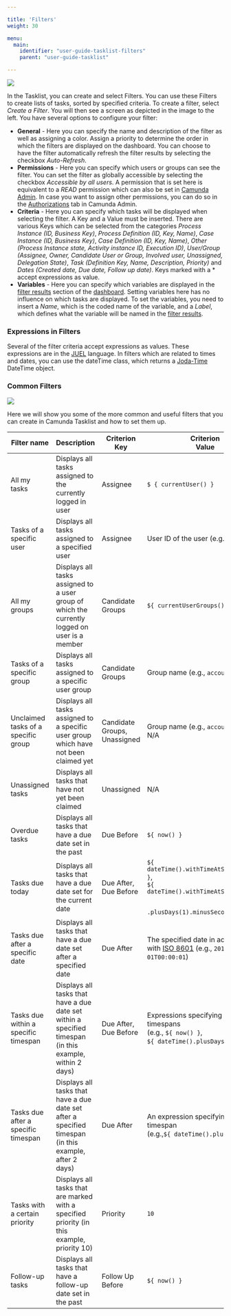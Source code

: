 ```yaml
---

title: 'Filters'
weight: 30

menu:
  main:
    identifier: "user-guide-tasklist-filters"
    parent: "user-guide-tasklist"

---
```



<div class="row">
  <div class="col-xs-6 col-sm-6 col-md-3">
    <img data-img-thumb src="ref:asset:/assets/img/implementation-tasklist/tasklist-create-filter.png" />
  </div>
  <div class="col-xs-6 col-sm-6 col-md-9">
    <p>
      In the Tasklist, you can create and select Filters. You can use these Filters to create lists of tasks, sorted by specified criteria. To create a filter, select <i>Create a Filter</i>. You will then see a screen as depicted in the image to the left. You have several options to configure your filter:
        <ul>
          <li><strong>General</strong> - Here you can specify the name and description of the filter as well as assigning a color. Assign a priority to determine the order in which the filters are displayed on the dashboard. You can choose to have the filter automatically refresh the filter results by selecting the checkbox <i> Auto-Refresh</i>.</li>
          <li><strong>Permissions</strong> - Here you can specify which users or groups can see the filter. You can set the filter as globally accessible by selecting the checkbox <i>Accessible by all users</i>. A permission that is set here is equivalent to a <i>READ</i> permission which can also be set in <a href="ref:#admin">Camunda Admin</a>. In case you want to assign other permissions, you can do so in the <a href="ref:#admin-authorization-management-authorizations">Authorizations</a> tab in Camunda Admin.</li>
          <li><strong>Criteria</strong> - Here you can specify which tasks will be displayed when selecting the filter. A Key and a Value must be inserted. There are various Keys which can be selected from the categories <i>Process Instance (ID, Business Key)</i>, <i>Process Definition (ID, Key, Name)</i>, <i>Case Instance (ID, Business Key)</i>, <i>Case Definition (ID, Key, Name)</i>, <i>Other (Process Instance state, Activity instance ID, Execution ID)</i>, <i>User/Group (Assignee, Owner, Candidate User or Group, Involved user, Unassigned, Delegation State)</i>, <i>Task (Definition Key, Name, Description, Priority)</i> and <i>Dates (Created date, Due date, Follow up date)</i>. Keys marked with a * accept expressions as value.</li>
          <li><strong>Variables</strong> - Here you can specify which variables are displayed in the <a href="ref:#tasklist-dashboard-filter-results">filter results</a> section of the <a href="ref:#tasklist-dashboard">dashboard</a>. Setting variables here has no influence on which tasks are displayed. To set the variables, you need to insert a <i>Name</i>, which is the coded name of the variable, and a <i>Label</i>, which defines what the variable will be named in the <a href="ref:#tasklist-dashboard-filter-results">filter results</a>.</li>
        </ul>
    </p>
  </div>
</div>

### Expressions in Filters

Several of the filter criteria accept expressions as values. These expressions are in the [JUEL](http://juel.sourceforge.net/) language. In filters which are related to times and dates, you can use the dateTime class, which returns a [Joda-Time](http://www.joda.org/joda-time/) DateTime object.


### Common Filters

<div class="row">
  <div class="col-xs-6 col-sm-6 col-md-3">
    <img data-img-thumb src="ref:asset:/assets/img/implementation-tasklist/tasklist-filter-detail.png" />
  </div>
  <div class="col-xs-6 col-sm-6 col-md-9">
    <p>
      Here we will show you some of the more common and useful filters that you can create in Camunda Tasklist and how to set them up.
    </p>
  </div>
</div>
<section class="row">
  <div class="col-md-12">
    <table class="table table-responsive">
      <thead>
        <tr>
        <th class="table-condensed-column">
         Filter name
        </th>
        <th>
          Description
        </th>
        <th>
          Criterion<br>
          Key
        </th>
        <th>
          Criterion<br>
          Value
        </th>
      </tr>
      </thead>
      <tbody>
        <tr>
          <td>
            All my tasks
          </td>
          <td>
            Displays all tasks assigned to the currently logged in user
          </td>
          <td>
            Assignee
          </td>
          <td>
            <code>$ { currentUser() }</code>
          </td>
        </tr>
        <tr>
          <td>
            Tasks of a specific user
          </td>
          <td>
            Displays all tasks assigned to a specified user
          </td>
          <td>
            Assignee
          </td>
          <td>
            User ID of the user (e.g., <code>demo</code>)
          </td>
        </tr>
        <tr>
          <td>
            All my groups
          </td>
          <td>
            Displays all tasks assigned to a user group of which the currently logged on user is a member
          </td>
          <td>
            Candidate Groups
          </td>
          <td>
           <code>${ currentUserGroups() }</code>
          </td>
        </tr>
        <tr>
          <td>
            Tasks of a specific group
          </td>
          <td>
            Displays all tasks assigned to a specific user group
          </td>
          <td>
            Candidate Groups
          </td>
          <td>
           Group name (e.g., <code>accounting</code>)
          </td>
        </tr>
        <tr>
          <td>
            Unclaimed tasks of a specific group
          </td>
          <td>
            Displays all tasks assigned to a specific user group which have not been claimed yet
          </td>
          <td>
            Candidate Groups,<br>
            Unassigned
          </td>
          <td>
           Group name (e.g., <code>accounting</code>),<br>
           N/A
          </td>
        </tr>
        <tr>
          <td>
            Unassigned tasks
          </td>
          <td>
            Displays all tasks that have not yet been claimed
          </td>
          <td>
            Unassigned
          </td>
          <td>
            N/A
          </td>
        </tr>
        <tr>
          <td>
            Overdue tasks
          </td>
          <td>
            Displays all tasks that have a due date set in the past
          </td>
          <td>
            Due Before
          </td>
          <td>
            <code>${ now() }</code>
          </td>
        </tr>
        <tr>
          <td>
            Tasks due today
          </td>
          <td>
            Displays all tasks that have a due date set for the current date
          </td>
          <td>
            Due After, <br>
            Due Before
          </td>
          <td>
            <code>${ dateTime().withTimeAtStartOfDay() }</code>,<br>
            <code>${ dateTime().withTimeAtStartOfDay()<br>
            .plusDays(1).minusSeconds(1) }</code>
          </td>
        </tr>
        <tr>
          <td>
            Tasks due after a specific date
          </td>
          <td>
            Displays all tasks that have a due date set after a specified date
          </td>
          <td>
            Due After
          </td>
          <td>
            The specified date in accordance with <a href="http://en.wikipedia.org/wiki/ISO_8601">ISO 8601</a> (e.g., <code>2015-01-01T00:00:01</code>)
          </td>
        </tr>
        <tr>
          <td>
            Tasks due within a specific timespan
          </td>
          <td>
            Displays all tasks that have a due date set within a specified timespan (in this example, within 2 days)
          </td>
          <td>
            Due After, <br>
            Due Before
          </td>
          <td>
            Expressions specifying the timespans<br>
            (e.g., <code>${ now() }</code>, <br>
            <code>${ dateTime().plusDays(2) }</code>)
          </td>
        </tr>
        <tr>
        <tr>
          <td>
            Tasks due after a specific timespan
          </td>
          <td>
            Displays all tasks that have a due date set after a specified timespan (in this example, after 2 days)
          </td>
          <td>
            Due After
          </td>
          <td>
            An expression specifying the timespan<br>
            (e.g.,<code>${ dateTime().plusDays(2) }</code>)
          </td>
        </tr>
        <tr>
          <td>
            Tasks with a certain priority
          </td>
          <td>
            Displays all tasks that are marked with a specified priority (in this example, priority 10)
          </td>
          <td>
            Priority
          </td>
          <td>
            <code>10</code>
          </td>
        </tr>
        <tr>
          <td>
            Follow-up tasks
          </td>
          <td>
            Displays all tasks that have a follow-up date set in the past
          </td>
          <td>
            Follow Up Before
          </td>
          <td>
            <code>${ now() }</code>
          </td>
        </tr>
      </tbody>
    </table>
  </div>
</section>
